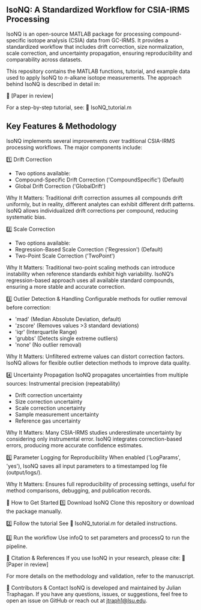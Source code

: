 ## IsoNQ: A Standardized Workflow for CSIA-IRMS Processing
IsoNQ is an open-source MATLAB package for processing compound-specific isotope analysis (CSIA) data from GC-IRMS. It provides a standardized workflow that includes drift correction, size normalization, scale correction, and uncertainty propagation, ensuring reproducibility and comparability across datasets.

This repository contains the MATLAB functions, tutorial, and example data used to apply IsoNQ to _n_-alkane isotope measurements. The approach behind IsoNQ is described in detail in:

📄 [Paper in review]

For a step-by-step tutorial, see:
📖 IsoNQ_tutorial.m

## Key Features & Methodology
IsoNQ implements several improvements over traditional CSIA-IRMS processing workflows. The major components include:

1️⃣ Drift Correction
- Two options available:
- Compound-Specific Drift Correction ('CompoundSpecific') (Default)
- Global Drift Correction ('GlobalDrift')

Why It Matters: Traditional drift correction assumes all compounds drift uniformly, but in reality, different analytes can exhibit different drift patterns. IsoNQ allows individualized drift corrections per compound, reducing systematic bias.

2️⃣ Scale Correction
- Two options available:
- Regression-Based Scale Correction ('Regression') (Default)
- Two-Point Scale Correction ('TwoPoint')

Why It Matters: Traditional two-point scaling methods can introduce instability when reference standards exhibit high variability. IsoNQ’s regression-based approach uses all available standard compounds, ensuring a more stable and accurate correction.

3️⃣ Outlier Detection & Handling
Configurable methods for outlier removal before correction:
- 'mad' (Median Absolute Deviation, default)
- 'zscore' (Removes values >3 standard deviations)
- 'iqr' (Interquartile Range)
- 'grubbs' (Detects single extreme outliers)
- 'none' (No outlier removal)

Why It Matters: Unfiltered extreme values can distort correction factors. IsoNQ allows for flexible outlier detection methods to improve data quality.

4️⃣ Uncertainty Propagation
IsoNQ propagates uncertainties from multiple sources:
Instrumental precision (repeatability)
- Drift correction uncertainty
- Size correction uncertainty
- Scale correction uncertainty
- Sample measurement uncertainty
- Reference gas uncertainty
  
Why It Matters: Many CSIA-IRMS studies underestimate uncertainty by considering only instrumental error. IsoNQ integrates correction-based errors, producing more accurate confidence estimates.

5️⃣ Parameter Logging for Reproducibility
When enabled ('LogParams', 'yes'), IsoNQ saves all input parameters to a timestamped log file (output/logs/).

Why It Matters: Ensures full reproducibility of processing settings, useful for method comparisons, debugging, and publication records.

📖 How to Get Started
1️⃣ Download IsoNQ
Clone this repository or download the package manually.

2️⃣ Follow the tutorial
See 📖 IsoNQ_tutorial.m for detailed instructions.

3️⃣ Run the workflow
Use infoQ to set parameters and processQ to run the pipeline.

🔗 Citation & References
If you use IsoNQ in your research, please cite:
📄 [Paper in review]

For more details on the methodology and validation, refer to the manuscript.

👥 Contributors & Contact
IsoNQ is developed and maintained by Julian Traphagan. If you have any questions, issues, or suggestions, feel free to open an issue on GitHub or reach out at jtraph1@lsu.edu.
